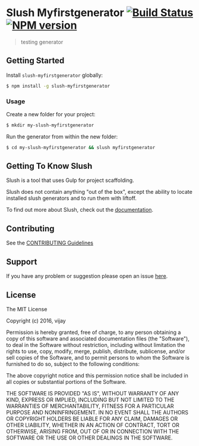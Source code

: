 # Slush Myfirstgenerator [![Build Status](https://secure.travis-ci.org/vijayakumar-treselle/slush-myfirstgenerator.png?branch=master)](https://travis-ci.org/vijayakumar-treselle/slush-myfirstgenerator) [![NPM version](https://badge-me.herokuapp.com/api/npm/slush-myfirstgenerator.png)](http://badges.enytc.com/for/npm/slush-myfirstgenerator)

> testing generator


## Getting Started

Install `slush-myfirstgenerator` globally:

```bash
$ npm install -g slush-myfirstgenerator
```

### Usage

Create a new folder for your project:

```bash
$ mkdir my-slush-myfirstgenerator
```

Run the generator from within the new folder:

```bash
$ cd my-slush-myfirstgenerator && slush myfirstgenerator
```

## Getting To Know Slush

Slush is a tool that uses Gulp for project scaffolding.

Slush does not contain anything "out of the box", except the ability to locate installed slush generators and to run them with liftoff.

To find out more about Slush, check out the [documentation](https://github.com/slushjs/slush).

## Contributing

See the [CONTRIBUTING Guidelines](https://github.com/vijayakumar-treselle/slush-myfirstgenerator/blob/master/CONTRIBUTING.md)

## Support
If you have any problem or suggestion please open an issue [here](https://github.com/vijayakumar-treselle/slush-myfirstgenerator/issues).

## License 

The MIT License

Copyright (c) 2016, vijay

Permission is hereby granted, free of charge, to any person
obtaining a copy of this software and associated documentation
files (the "Software"), to deal in the Software without
restriction, including without limitation the rights to use,
copy, modify, merge, publish, distribute, sublicense, and/or sell
copies of the Software, and to permit persons to whom the
Software is furnished to do so, subject to the following
conditions:

The above copyright notice and this permission notice shall be
included in all copies or substantial portions of the Software.

THE SOFTWARE IS PROVIDED "AS IS", WITHOUT WARRANTY OF ANY KIND,
EXPRESS OR IMPLIED, INCLUDING BUT NOT LIMITED TO THE WARRANTIES
OF MERCHANTABILITY, FITNESS FOR A PARTICULAR PURPOSE AND
NONINFRINGEMENT. IN NO EVENT SHALL THE AUTHORS OR COPYRIGHT
HOLDERS BE LIABLE FOR ANY CLAIM, DAMAGES OR OTHER LIABILITY,
WHETHER IN AN ACTION OF CONTRACT, TORT OR OTHERWISE, ARISING
FROM, OUT OF OR IN CONNECTION WITH THE SOFTWARE OR THE USE OR
OTHER DEALINGS IN THE SOFTWARE.

